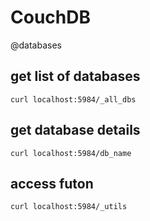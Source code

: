 # CouchDB
@databases

get list of databases
---------------------
	curl localhost:5984/_all_dbs


get database details
--------------------
	curl localhost:5984/db_name


access futon
------------
	curl localhost:5984/_utils

